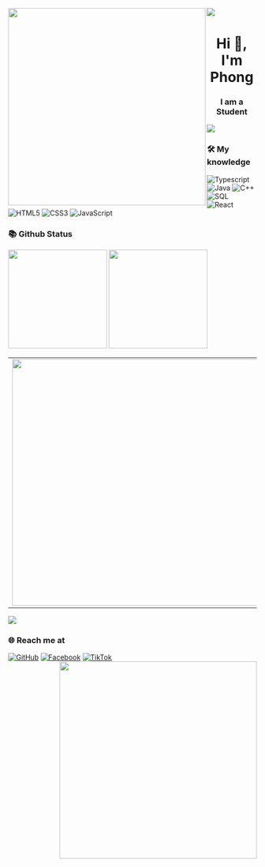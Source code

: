 <img src="https://user-images.githubusercontent.com/73097560/115834477-dbab4500-a447-11eb-908a-139a6edaec5c.gif">
<img align="left" width="400" src="https://github.githubassets.com/images/modules/profile/profile-first-repo.svg">

<h1 align="center">Hi 👋, I'm Phong</h1>
<h3 align="center">I am a Student</h3>

<img src="https://user-images.githubusercontent.com/73097560/115834477-dbab4500-a447-11eb-908a-139a6edaec5c.gif">


### 🛠 My knowledge
![Typescript](https://img.shields.io/badge/Typescript-%2320232a.svg?style=flat-square&logo=react&logoColor=%2361DAFB)
![Java](https://img.shields.io/badge/java-%2320232a.svg?style=flat-square&logo=react&logoColor=%2361DAFB)
![C++](https://img.shields.io/badge/c++-%2320232a.svg?style=flat-square&logo=react&logoColor=%2361DAFB)
![SQL](https://img.shields.io/badge/sql-%2320232a.svg?style=flat-square&logo=react&logoColor=%2361DAFB)
![React](https://img.shields.io/badge/reactJS-%2320232a.svg?style=flat-square&logo=react&logoColor=%2361DAFB)
![HTML5](https://img.shields.io/badge/html5-%23E34F26.svg?style=flat-square&logo=html5&logoColor=white)
![CSS3](https://img.shields.io/badge/css3-%231572B6.svg?style=flat-square&logo=css3&logoColor=white)
![JavaScript](https://img.shields.io/badge/javascript-%23323330.svg?style=flat-square&logo=javascript&logoColor=%23F7DF1E)

### 📚 Github Status
<p>
 
 <img  height="200" src="https://github-readme-stats.vercel.app/api/top-langs/?username=Jen-ncode&theme=dracula&show_icons=true" />
 <img height="200" src="https://github-readme-stats.vercel.app/api?username=Jen-ncode&show_icons=true&theme=dracula&include_all_commits=true" />

 </p>
<table>
  <tbody>
    <tr>
      <td>
        <a href="https://github-readme-streak-stats.herokuapp.com/?user=Jen-ncode">
          <img width="500" src="https://github-readme-streak-stats.herokuapp.com/?user=Jen-ncode&bg_color=30,e96443,904e95&title_color=fff&text_color=fff&theme=radical&hide_border=true">
        </a>
      </td>
    </tr>
  </tbody>
 
  </table>
<img src="https://user-images.githubusercontent.com/73097560/115834477-dbab4500-a447-11eb-908a-139a6edaec5c.gif">

### 🌐️ Reach me at
[![GitHub](https://img.shields.io/badge/github-%23121011.svg?style=for-the-badge&logo=github&logoColor=white)](https://github.com/Jen-ncode)
[![Facebook](https://img.shields.io/badge/Facebook-%231877F2.svg?style=for-the-badge&logo=Facebook&logoColor=white)](https://www.facebook.com/nguyentran.210)
[![TikTok](https://img.shields.io/badge/TikTok-%23000000.svg?style=for-the-badge&logo=TikTok&logoColor=white)]()
<img align="right" width="400" src="https://github.githubassets.com/images/modules/profile/profile-joined-github.svg">




